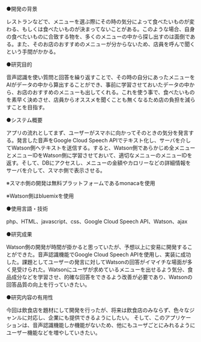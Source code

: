 ●開発の背景

レストランなどで、メニューを選ぶ際にその時の気分によって食べたいものが変わる、もしくは食べたいものが決まってないことがある。このような場合、自身の食べたいものに合致する物を、多くのメニューの中から探し出すのは面倒である。また、そのお店のおすすめのメニューが分からないため、店員を呼んで聞くという手間がかかる。

●研究目的

音声認識を使い質問と回答を繰り返すことで、その時の自分にあったメニューをAIがデータの中から算出することができ、事前に学習させておいたデータの中から、お店のおすすめのメニューも出してくれる。これを使う事で、食べたいものを素早く決めさせ、店員からオススメを聞くことも無くなるため店の負担を減らすことを目指す。

●システム概要	

アプリの流れとしてまず、ユーザーがスマホに向かってそのときの気分を発言する。発言した音声をGoogle Cloud Speech APIでテキスト化し、サーバを介してWatson側へテキストを送信する。すると、Watson側であらかじめ全メニューとメニューIDをWatson側に学習させておいて、適切なメニューのメニューIDを返す。そして、DBにアクセスし、メニューの金額やカロリーなどの詳細情報をサーバを介して、スマホ側で表示させる。

※スマホ側の開発は無料プラットフォームであるmonacaを使用

※Watson側はbluemixを使用

●使用言語・技術

php、HTML、javascript、css、Google Cloud Speech API、Watson、ajax

●研究成果	

Watson側の開発が時間が掛かると思っていたが、予想以上に安易に開発することができた。音声認識機能でGoogle Cloud Speech APIを使用し、実装に成功した。課題としてユーザーの発言に対してWatsonの回答がイマイチな場面が多く見受けられた。Watsonにユーザが求めているメニューを出せるよう気分、食品成分などを学習させ、的確な回答をできるよう改善が必要であり、Watsonの回答品質の向上を行っていきたい。

●研究内容の有用性	

今回は飲食店を題材にして開発を行ったが、将来は飲食店のみならず、色々なジャンルに対応し、企業にも提供できるようにしたい。
そして、このアプリケーションは、音声認識機能しか機能がないため、他にもユーザごとにみれるようにユーザー機能などを増やしていきたい。
